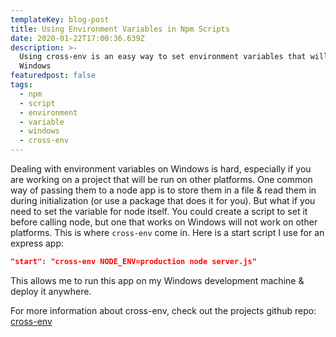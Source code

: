 ```yaml
---
templateKey: blog-post
title: Using Environment Variables in Npm Scripts
date: 2020-01-22T17:00:36.639Z
description: >-
  Using cross-env is an easy way to set environment variables that will work on
  Windows
featuredpost: false
tags:
  - npm
  - script
  - environment
  - variable
  - windows
  - cross-env
---
```

Dealing with environment variables on Windows is hard, especially if you are working on a project that will be run on other platforms. One common way of passing them to a node app is to store them in a file & read them in during initialization (or use a package that does it for you). But what if you need to set the variable for node itself. You could create a script to set it before calling node, but one that works on Windows will not work on other platforms. This is where `cross-env` come in. Here is a start script I use for an express app:
```json
"start": "cross-env NODE_ENV=production node server.js"
```

This allows me to run this app on my Windows development machine & deploy it anywhere.

For more information about cross-env, check out the projects github repo:<br>
[cross-env](https://github.com/kentcdodds/cross-env)
